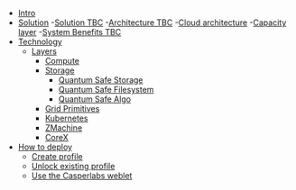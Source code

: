 - [Intro](intro/grant_intro.md)
- [Solution](solution/solution.md)
    -[Solution TBC](./solution/solution.md)
       -[Architecture TBC](./solution/architecture.md)
       -[Cloud architecture](./technology/layers/cloud_architecture_.md)
       -[Capacity layer](./technology/layers/capacity_layer_intro.md)
    -[System Benefits TBC](./solution/benefits.md)
- [Technology](technology/technology.md)
    - [Layers](technology/layers/technology_layers.md) 
        - [Compute](technology/primitives/compute/compute.md)
        - [Storage](technology/qsss/qsss_home.md)
          - [Quantum Safe Storage](technology/qsss/qsss_home.md)
          - [Quantum Safe Filesystem](technology/qsss/qss_filesystem.md)
          - [Quantum Safe Algo](technology/qsss/qss_algorithm.md)
        - [Grid Primitives](technology/primitives/primitives.md)
        - [Kubernetes](technology/primitives/compute/zkube.md) 
        - [ZMachine](technology/primitives/compute/zmachine.md)
        - [CoreX](technology/primitives/compute/corex.md)
- [How to deploy]()
	- [Create profile](weblets/weblets_profile_manager.md)
	- [Unlock existing profile](weblets/profile_manager_unlock.md)
	- [Use the Casperlabs weblet](weblets/weblets_casper.md)







<!-- - [GRANT description](./research_intro.md) -->
<!-- - [Milestone 1: CasperLabs 1-click blockchain node deployment]()
	- [Decentralised Cloud](./intro/research_intro.md)
	- [Implementation](./implementation/implementation.md)
	- [Limitations](./implementation/limitations.md)
	- [Conclusion](./conclusion.md)
- [Milstone 2: CasperLabs blockchain pruning solution design]()
	- [Intro](./intro37/research_intro.md)
	- [Status Quo](./status_quo/status_quo_intro.md)
	- [Literature](./literature/literature.md)
	- [Decentralized Cloud](./decentralized_cloud/decentralized_cloud.md)
  		- [tf_quantum_safe_storage](./solution/tf_quantum_safe_storage.md)
		- [requirements](./requirements/requirements.md)
 	- [Research](./research/research.md)
		- [casper_deployment](./research/deployment/casper_deployment.md)
		- [qsfs_performance](./research/qsfs_performance.md)
		- [storage_integration](./research/storage_integration.md)
	- [Solution](./solution/solution.md)
		- [tf_quantum_safe_storage](./solution/tf_quantum_safe_storage.md)
	- [Implementation](./implementation/implementation.md)
	- [Limitations](./implementation/limitations.md)
	- [Conclusion](./conclusion.md)
- [Milestone 3: CasperLabs blockchain pruning solution implementation]()
- [acknowledgement](./acknowledgement.md) -->
